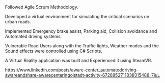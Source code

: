Followed Agile Scrum Methodology.

Developed a virtual environment for simulating the critical scenarios on urban roads.

Implemented Emergency brake assist, Parking aid, Collision avoidance and Automated driving systems.

Vulnerable Road Users along with the Traffic lights, Weather modes and the Sound effects were controlled using C# Scripts.

A Virtual Reality application was built and Experienced it using SteamVR.

https://www.linkedin.com/posts/aware-center_automateddriving-awareandshare-awarecenteringolstadt-activity-6728952711838015488-7iuL
